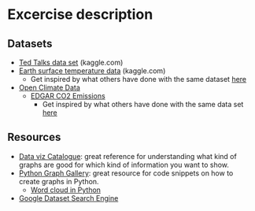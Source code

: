 # Excercise description

## Datasets

 * [Ted Talks data set](https://www.kaggle.com/rounakbanik/ted-talks) (kaggle.com)
 * [Earth surface temperature data](https://www.kaggle.com/berkeleyearth/climate-change-earth-surface-temperature-data) (kaggle.com)
   * Get inspired by what others have done with the same dataset [here](https://www.kaggle.com/hathaaaway/climate-change)
 * [Open Climate Data](http://openclimatedata.net/)
    * [EDGAR CO2 Emissions](https://github.com/openclimatedata/edgar-co2-emissions)
      * Get inspired by what others have done with the same data set [here](https://github.com/openclimatedata/notebooks/blob/master/EDGAR%20CO2%20Emissions.ipynb)
 
 
## Resources
 * [Data viz Catalogue](https://datavizcatalogue.com): great reference for understanding what kind of graphs are good for which kind of information you want to show.
 * [Python Graph Gallery](https://python-graph-gallery.com/): great resource for code snippets on how to create graphs in Python. 
    * [Word cloud in Python](https://www.kaggle.com/y983zhan/word-cloud-with-python)
 * [Google Dataset Search Engine](https://toolbox.google.com/datasetsearch)

